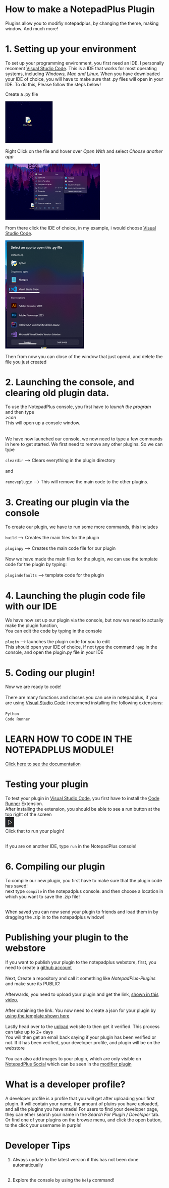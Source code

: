 # How to make a NotepadPlus Plugin

Plugins allow you to modifiy notepadplus, by changing the theme, making window. And much more!

# 1. Setting up your environment

To set up your programming environment, you first need an IDE. I personally recoment <a href="https://code.visualstudio.com/download">Visual Studio Code</a>. This is a IDE that works for most operating systems, including <i>Windows, Mac and Linux</i>. When you have downloaded your IDE of choice, you will have to make sure that .py files will open in your IDE. To do this, Please follow the steps below!

Create a .py file

<img src="https://raw.githubusercontent.com/FinGymPlayz/NotepadPlus-PluginTutorial/main/file_creation.png" width=150>

Right Click on the file and hover over <i>Open With</i> and select <i>Choose another app</i>

<img src="https://raw.githubusercontent.com/FinGymPlayz/NotepadPlus-PluginTutorial/main/choose_another_app.png" width=300>

From there click the IDE of choice, in my example, i would choose <a href="https://code.visualstudio.com/download">Visual Studio Code</a>.

<img src="https://raw.githubusercontent.com/FinGymPlayz/NotepadPlus-PluginTutorial/main/chose.png" width=250>

Then from now you can close of the window that just opend, and delete the file you just created

# 2. Launching the console, and clearing old plugin data.

To use the NotepadPlus console, you first have to <i>launch the program</i><br>
and then type<br>
<i>>con</i><br>
This will open up a console window.<br><br>
<br>
We have now launched our console, we now need to type a few commands in here to get started. We first need to remove any other plugins. So we can type<br><br>
`cleardir` --> Clears everything in the plugin directory<br>
<br>
and<br>
<br>
`removeplugin` --> This will remove the main code to the other plugins.

# 3. Creating our plugin via the console

To create our plugin, we have to run some more commands, this includes<br>
<br>
`build` --> Creates the main files for the plugin<br>
<br>
`pluginpy` --> Creates the main code file for our plugin<br>
<br>
Now we have made the main files for the plugin, we can use the template code for the plugin by typing:<br>
<br>
`plugindefaults` --> template code for the plugin
<br>

# 4. Launching the plugin code file with our IDE

We have now set up our plugin via the console, but now we need to actually make the plugin function,<br>
You can edit the code by typing in the console<br>
<br>
`plugin` --> launches the plugin code for you to edit
<br>
This should open your IDE of choice, if not type the command `npnp` in the console, and open the plugin.py file in your IDE
<br>
# 5. Coding our plugin!

Now we are ready to code!<br>
<br>
There are many functions and classes you can use in notepadplus, if you are using <a href="https://code.visualstudio.com/download">Visual Studio Code</a> i recomend installing the following extensions:<br>
<br>
`Python`
<br>
`Code Runner`
<br>
# LEARN HOW TO CODE IN THE NOTEPADPLUS MODULE!
[Click here to see the documentation](https://github.com/FinGymPlayz/Scripting-Plugins/blob/main/README.md)
# Testing your plugin

To test your plugin in <a href="https://code.visualstudio.com/download">Visual Studio Code</a>, you first have to install the [Code Runner](https://marketplace.visualstudio.com/items?itemName=formulahendry.code-runner) Extension.<br>
After installing the extension, you should be able to see a run button at the top right of the screen<br>
<img src="https://raw.githubusercontent.com/FinGymPlayz/NotepadPlus-PluginTutorial/main/run_btn.png"><br>
Click that to run your plugin!<br><br>


If you are on another IDE, type `run` in the NotepadPlus console!

# 6. Compiling our plugin

To compile our new plugin, you first have to make sure that the plugin code has saved!<br>
next type `compile` in the notepadplus console. and then choose a location in which you want to save the .zip file!<br><br>

When saved you can now send your plugin to friends and load them in by dragging the .zip in to the notepadplus window!

# Publishing your plugin to the webstore

If you want to publish your plugin to the notepadplus webstore, first, you need to create a [github account](https://github.com/)<br><br>
Next, Create a repository and call it something like <i>NotepadPlus-Plugins</i> and make sure its PUBLIC!<br><br>
Afterwards, you need to upload your plugin and get the link, [shown in this video.](https://youtu.be/r8772QHvOXo)<br><br>
After obtaining the link. You now need to create a json for your plugin by [using the template shown here](http://npnp.lifeserverf.org/json)<br><br>
Lastly head over to the [upload](http://npnp.lifeserverf.org/upload) website to then get it verified. This process can take up to 2+ days<br>You will then get an email back saying if your plugin has been verified or not. If it has been verified, your developer profile, and plugin will be on the webstore<br>
<br>
You can also add images to your plugin, which are only visible on [NotepadPlus Social](http://npnp.lifeserverf.org/social/) which can be seen in the [modifier plugin](http://npnp.lifeserverf.org/plugin?title=modifier&author=FinGymPlayz&desc=A%20simple%20to%20use%20plugin%20to%20customise%20the%20whole%20of%20notepadplus!&link=https://github.com/FinGymPlayz/Notepadplus-Plugins/blob/main/modifier.zip?raw=true)

# What is a developer profile?

A developer profile is a profile that you will get after uploading your first plugin. It will contain your name, the amount of pluins you have uploaded, and all the plugins you have made! For users to find your developer page, they can ether search your name in the <i>Search For Plugin / Developer</i> tab. Or find one of your plugins on the browse menu, and click the open button, to the click your username in purple!

# Developer Tips

1. Always update to the latest version if this has not been done automaticually<br><br>

2. Explore the console by using the `help` command!

